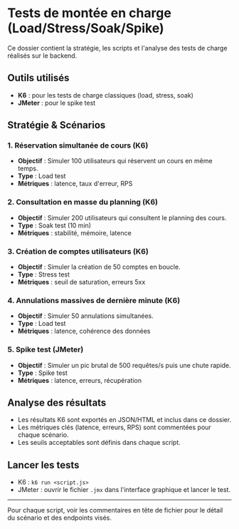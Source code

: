 # Tests de montée en charge (Load/Stress/Soak/Spike)

Ce dossier contient la stratégie, les scripts et l'analyse des tests de charge réalisés sur le backend.

## Outils utilisés
- **K6** : pour les tests de charge classiques (load, stress, soak)
- **JMeter** : pour le spike test

## Stratégie & Scénarios

### 1. Réservation simultanée de cours (K6)
- **Objectif** : Simuler 100 utilisateurs qui réservent un cours en même temps.
- **Type** : Load test
- **Métriques** : latence, taux d'erreur, RPS

### 2. Consultation en masse du planning (K6)
- **Objectif** : Simuler 200 utilisateurs qui consultent le planning des cours.
- **Type** : Soak test (10 min)
- **Métriques** : stabilité, mémoire, latence

### 3. Création de comptes utilisateurs (K6)
- **Objectif** : Simuler la création de 50 comptes en boucle.
- **Type** : Stress test
- **Métriques** : seuil de saturation, erreurs 5xx

### 4. Annulations massives de dernière minute (K6)
- **Objectif** : Simuler 50 annulations simultanées.
- **Type** : Load test
- **Métriques** : latence, cohérence des données

### 5. Spike test (JMeter)
- **Objectif** : Simuler un pic brutal de 500 requêtes/s puis une chute rapide.
- **Type** : Spike test
- **Métriques** : latence, erreurs, récupération

## Analyse des résultats
- Les résultats K6 sont exportés en JSON/HTML et inclus dans ce dossier.
- Les métriques clés (latence, erreurs, RPS) sont commentées pour chaque scénario.
- Les seuils acceptables sont définis dans chaque script.

## Lancer les tests
- K6 : `k6 run <script.js>`
- JMeter : ouvrir le fichier `.jmx` dans l'interface graphique et lancer le test.

---

Pour chaque script, voir les commentaires en tête de fichier pour le détail du scénario et des endpoints visés.
